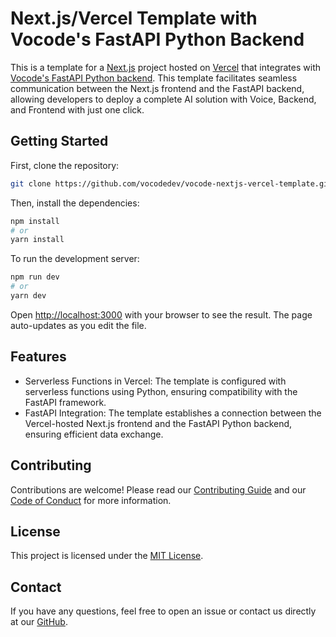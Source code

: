 # Next.js/Vercel Template with Vocode's FastAPI Python Backend

This is a template for a [Next.js](https://nextjs.org/) project hosted on [Vercel](https://vercel.com/) that integrates with [Vocode's FastAPI Python backend](https://github.com/vocodedev/vocode-python). This template facilitates seamless communication between the Next.js frontend and the FastAPI backend, allowing developers to deploy a complete AI solution with Voice, Backend, and Frontend with just one click.

## Getting Started

First, clone the repository:

```bash
git clone https://github.com/vocodedev/vocode-nextjs-vercel-template.git
```

Then, install the dependencies:

```bash
npm install
# or
yarn install
```

To run the development server:

```bash
npm run dev
# or
yarn dev
```

Open [http://localhost:3000](http://localhost:3000) with your browser to see the result. The page auto-updates as you edit the file.

## Features

- Serverless Functions in Vercel: The template is configured with serverless functions using Python, ensuring compatibility with the FastAPI framework.
- FastAPI Integration: The template establishes a connection between the Vercel-hosted Next.js frontend and the FastAPI Python backend, ensuring efficient data exchange.

## Contributing

Contributions are welcome! Please read our [Contributing Guide](./CONTRIBUTING.md) and our [Code of Conduct](./CODE_OF_CONDUCT.md) for more information.

## License

This project is licensed under the [MIT License](./LICENSE).

## Contact

If you have any questions, feel free to open an issue or contact us directly at our [GitHub](https://github.com/vocodedev).
